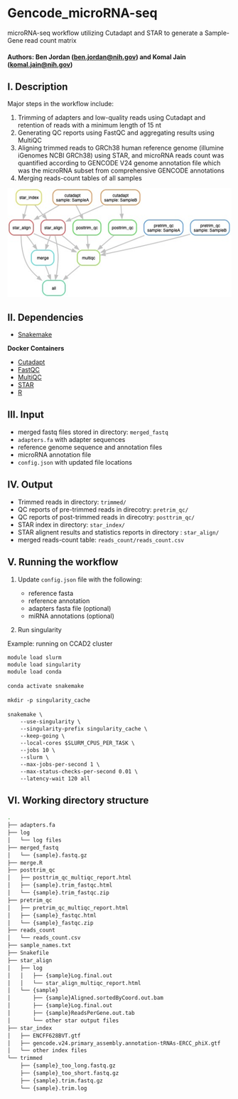 # Gencode_microRNA-seq
microRNA-seq workflow utilizing Cutadapt and STAR to generate a Sample-Gene read count matrix

#### Authors: Ben Jordan (ben.jordan@nih.gov) and Komal Jain (komal.jain@nih.gov)

## I. Description
Major steps in the workflow include:
1) Trimming of adapters and low-quality reads using Cutadapt and retention of reads with a minimum length of 15 nt
2) Generating QC reports using FastQC and aggregating results using MultiQC
3) Aligning trimmed reads to GRCh38 human reference genome (illumine iGenomes NCBI GRCh38) using STAR, and microRNA reads count was quantified according to GENCODE V24 genome annotation file which was the microRNA subset from comprehensive GENCODE annotations
4) Merging reads-count tables of all samples

![DAG](dag.jpeg)
## II. Dependencies
* [Snakemake](https://snakemake.readthedocs.io/en/stable/)

**Docker Containers**
* [Cutadapt](https://cutadapt.readthedocs.io/en/stable/)
* [FastQC](https://www.bioinformatics.babraham.ac.uk/projects/fastqc/)
* [MultiQC](https://multiqc.info)
* [STAR](https://github.com/alexdobin/STAR)
* [R](https://www.r-project.org)
## III. Input
* merged fastq files stored in directory: `merged_fastq`
* `adapters.fa` with adapter sequences
* reference genome sequence and annotation files
* microRNA annotation file
* `config.json` with updated file locations
## IV. Output
* Trimmed reads in directory: `trimmed/`
* QC reports of pre-trimmed reads in direcotry: `pretrim_qc/`
* QC reports of post-trimmed reads in direcotry: `posttrim_qc/`
* STAR index in directory: `star_index/`
* STAR alignent results and statistics reports in directory : `star_align/`
* merged reads-count table: `reads_count/reads_count.csv`

## V. Running the workflow
1. Update `config.json` file with the following:
    - reference fasta
    - reference annotation
    - adapters fasta file (optional)
    - miRNA annotations (optional)

2. Run singularity

Example: running on CCAD2 cluster
```
module load slurm
module load singularity
module load conda

conda activate snakemake

mkdir -p singularity_cache

snakemake \
    --use-singularity \
    --singularity-prefix singularity_cache \
    --keep-going \
    --local-cores $SLURM_CPUS_PER_TASK \
    --jobs 10 \
    --slurm \
    --max-jobs-per-second 1 \
    --max-status-checks-per-second 0.01 \
    --latency-wait 120 all
```
## VI. Working directory structure
```bash
.
├── adapters.fa
├── log
│   └── log files
├── merged_fastq
│   └── {sample}.fastq.gz
├── merge.R
├── posttrim_qc
│   ├── posttrim_qc_multiqc_report.html
│   ├── {sample}.trim_fastqc.html
│   └── {sample}.trim_fastqc.zip
├── pretrim_qc
│   ├── pretrim_qc_multiqc_report.html
│   ├── {sample}_fastqc.html
│   └── {sample}_fastqc.zip
├── reads_count
│   └── reads_count.csv
├── sample_names.txt
├── Snakefile
├── star_align
│   ├── log
│   │   ├── {sample}Log.final.out
│   │   └── star_align_multiqc_report.html
│   └── {sample}
│       ├── {sample}Aligned.sortedByCoord.out.bam
│       ├── {sample}Log.final.out
│       ├── {sample}ReadsPerGene.out.tab
│       └── other star output files
├── star_index
│   ├── ENCFF628BVT.gtf
│   ├── gencode.v24.primary_assembly.annotation-tRNAs-ERCC_phiX.gtf
│   └── other index files
└── trimmed
    ├── {sample}_too_long.fastq.gz
    ├── {sample}_too_short.fastq.gz
    ├── {sample}.trim.fastq.gz
    └── {sample}.trim.log
```
